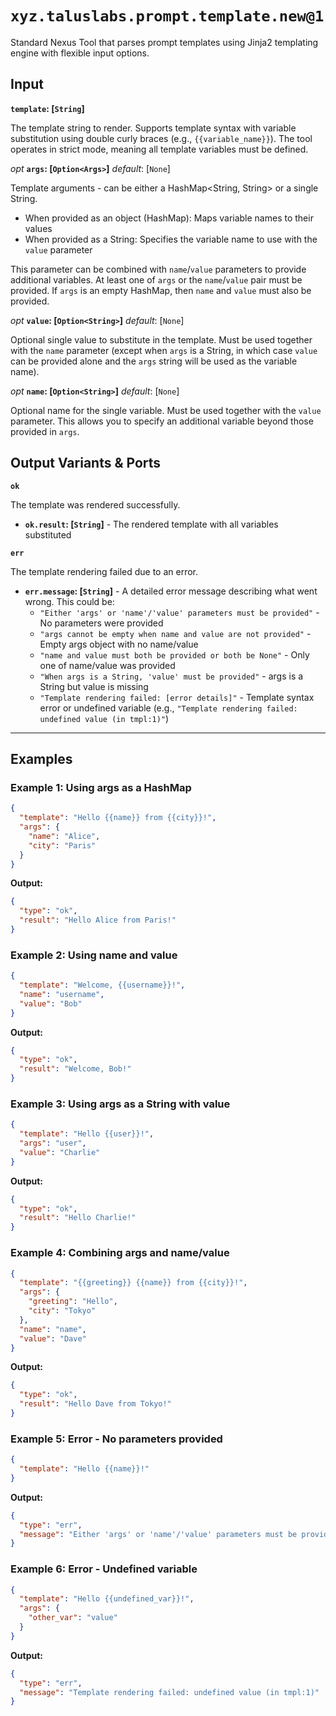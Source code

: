 # `xyz.taluslabs.prompt.template.new@1`

Standard Nexus Tool that parses prompt templates using Jinja2 templating engine with flexible input options.

## Input

**`template`: [`String`]**

The template string to render. Supports template syntax with variable substitution using double curly braces (e.g., `{{variable_name}}`). The tool operates in strict mode, meaning all template variables must be defined.

_opt_ **`args`: [`Option<Args>`]** _default_: [`None`]

Template arguments - can be either a HashMap<String, String> or a single String.

- When provided as an object (HashMap): Maps variable names to their values
- When provided as a String: Specifies the variable name to use with the `value` parameter

This parameter can be combined with `name`/`value` parameters to provide additional variables. At least one of `args` or the `name`/`value` pair must be provided. If `args` is an empty HashMap, then `name` and `value` must also be provided.

_opt_ **`value`: [`Option<String>`]** _default_: [`None`]

Optional single value to substitute in the template. Must be used together with the `name` parameter (except when `args` is a String, in which case `value` can be provided alone and the `args` string will be used as the variable name).

_opt_ **`name`: [`Option<String>`]** _default_: [`None`]

Optional name for the single variable. Must be used together with the `value` parameter. This allows you to specify an additional variable beyond those provided in `args`.

## Output Variants & Ports

**`ok`**

The template was rendered successfully.

- **`ok.result`: [`String`]** - The rendered template with all variables substituted

**`err`**

The template rendering failed due to an error.

- **`err.message`: [`String`]** - A detailed error message describing what went wrong. This could be:
  - `"Either 'args' or 'name'/'value' parameters must be provided"` - No parameters were provided
  - `"args cannot be empty when name and value are not provided"` - Empty args object with no name/value
  - `"name and value must both be provided or both be None"` - Only one of name/value was provided
  - `"When args is a String, 'value' must be provided"` - args is a String but value is missing
  - `"Template rendering failed: [error details]"` - Template syntax error or undefined variable (e.g., `"Template rendering failed: undefined value (in tmpl:1)"`)

---

## Examples

### Example 1: Using args as a HashMap

```json
{
  "template": "Hello {{name}} from {{city}}!",
  "args": {
    "name": "Alice",
    "city": "Paris"
  }
}
```

**Output:**

```json
{
  "type": "ok",
  "result": "Hello Alice from Paris!"
}
```

### Example 2: Using name and value

```json
{
  "template": "Welcome, {{username}}!",
  "name": "username",
  "value": "Bob"
}
```

**Output:**

```json
{
  "type": "ok",
  "result": "Welcome, Bob!"
}
```

### Example 3: Using args as a String with value

```json
{
  "template": "Hello {{user}}!",
  "args": "user",
  "value": "Charlie"
}
```

**Output:**

```json
{
  "type": "ok",
  "result": "Hello Charlie!"
}
```

### Example 4: Combining args and name/value

```json
{
  "template": "{{greeting}} {{name}} from {{city}}!",
  "args": {
    "greeting": "Hello",
    "city": "Tokyo"
  },
  "name": "name",
  "value": "Dave"
}
```

**Output:**

```json
{
  "type": "ok",
  "result": "Hello Dave from Tokyo!"
}
```

### Example 5: Error - No parameters provided

```json
{
  "template": "Hello {{name}}!"
}
```

**Output:**

```json
{
  "type": "err",
  "message": "Either 'args' or 'name'/'value' parameters must be provided"
}
```

### Example 6: Error - Undefined variable

```json
{
  "template": "Hello {{undefined_var}}!",
  "args": {
    "other_var": "value"
  }
}
```

**Output:**

```json
{
  "type": "err",
  "message": "Template rendering failed: undefined value (in tmpl:1)"
}
```
